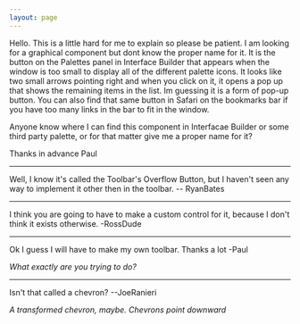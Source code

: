 ```yaml
---
layout: page
---
```


Hello.  This is a little hard for me to explain so please be patient.  I am looking for a graphical component but dont know the proper name for it.  It is the button on the Palettes panel in Interface Builder that appears when the window is too small to display all of the different palette icons.  It looks like two small arrows pointing right and when you click on it, it opens a pop up that shows the remaining items in the list.  Im guessing it is a form of pop-up button.  You can also find that same button in Safari on the bookmarks bar if you have too many links in the bar to fit in the window.
 
Anyone know where I can find this component in Interfacae Builder or some third party palette, or for that matter give me a proper name for it?

Thanks in advance
Paul

----

Well, I know it's called the Toolbar's Overflow Button, but I haven't seen any way to implement it other then in the toolbar. -- RyanBates

----

I think you are going to have to make a custom control for it, because I don't think it exists otherwise. -RossDude

----

Ok I guess I will have to make my own toolbar.  Thanks a lot
-Paul

*What exactly are you trying to do?*

----
Isn't that called a chevron? --JoeRanieri

*A transformed chevron, maybe. Chevrons point downward*

